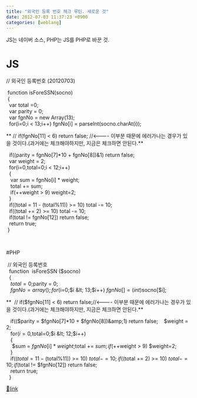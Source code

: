 ```yaml
---
title: "외국인 등록 번호 체크 루틴. 새로운 것"
date: 2012-07-03 11:37:23 +0900
categories: [weblang]
---
```


JS는 네이버 소스, PHP는 JS를 PHP로 바꾼 것.

# JS

// 외국인 등록번호 (20120703)

 function isForeSSN(socno)  
 {  
  var total 
=0;  
  var parity = 0;  
  var fgnNo = new Array(13);  
  for(i=0;i &lt; 
13;i++) fgnNo[i] = parseInt(socno.charAt(i)); 

** // if(fgnNo[11] &lt; 6) return false; //&lt;---- 이부분 때문에 에러가나는 경우가 있을 것이다.(과거에는 체크해야하지만, 지금은 체크하면 안된다.**

  if((parity = fgnNo[7]*10 + fgnNo[8])&amp;1) return false;  
  var weight = 
2;  
  for(i=0,total=0;i &lt; 12;i++)  
  {  
   var sum = fgnNo[i] * 
weight;  
   total += sum;  
   if(++weight &gt; 9) 
weight=2;  
  }  
  if((total = 11 - (total%11)) &gt;= 10) total -= 
10;  
  if((total += 2) &gt;= 10) total -= 10;  
  if(total != fgnNo[12]) 
return false;  
  return true;  
 }

 

#PHP

 // 외국인 등록번호  
  function 
isForeSSN ($socno)  
  {  
   $total =0;  
   $parity = 0;  
   $fgnNo = 
array();  
  for($i=0;$i &lt; 13;$i++) $fgnNo[] = (int)$socno[$i];

**  // if($fgnNo[11] &lt; 6) return false;//&lt;---- 이부분 때문에 에러가나는 경우가 있을 것이다.(과거에는 체크해야하지만, 지금은 체크하면 안된다.**

   if(($parity = $fgnNo[7]*10 + $fgnNo[8])&amp;1) return false;  
   $weight 
= 2;  
   for($i=0,$total=0;$i &lt; 12;$i++)  
   {  
    $sum = $fgnNo[$i] * 
$weight;  
    $total += $sum;  
    if(++$weight &gt; 9) 
$weight=2;  
   }  
   if(($total = 11 - ($total%11)) &gt;= 10) $total -= 
10;  
   if(($total += 2) &gt;= 10) $total -= 10;  
   if($total != 
$fgnNo[12]) return false;  
   return true;  
  }




[🔗link](http://www.mins01.com/mh/tech/read/781)
